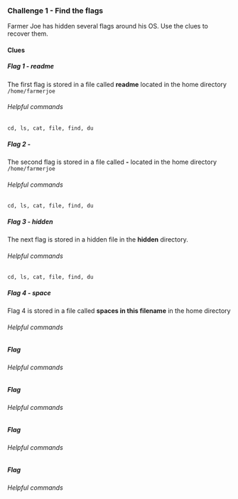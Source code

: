 ### Challenge 1 - Find the flags
Farmer Joe has hidden several flags around his OS.  Use the clues to recover them.

#### Clues

##### Flag 1 - readme
The first flag is stored in a file called **readme** located in the home directory `/home/farmerjoe`
###### Helpful commands
`cd, ls, cat, file, find, du`


##### Flag 2 - 
The second flag is stored in a file called **-** located in the home directory `/home/farmerjoe` 
###### Helpful commands
`cd, ls, cat, file, find, du`


##### Flag 3 - hidden
The next flag is stored in a hidden file in the **hidden** directory.
###### Helpful commands
`cd, ls, cat, file, find, du`


##### Flag 4 - space
Flag 4 is stored in a file called **spaces in this filename** in the home directory

###### Helpful commands


##### Flag 

###### Helpful commands


##### Flag 

###### Helpful commands


##### Flag 

###### Helpful commands
##### Flag 

###### Helpful commands
